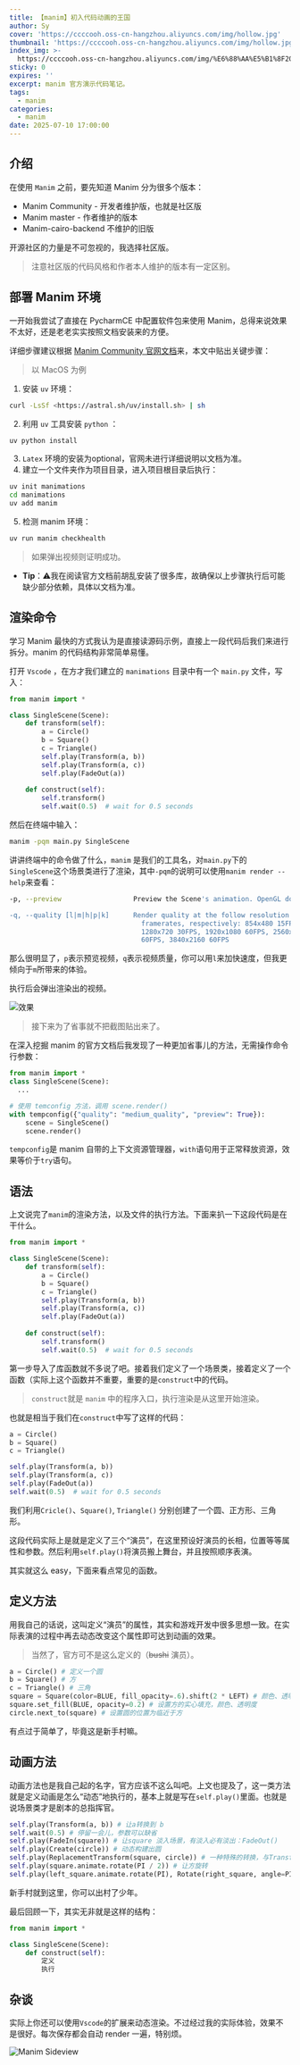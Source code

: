```yaml
---
title: 【manim】初入代码动画的王国
author: Sy
cover: 'https://ccccooh.oss-cn-hangzhou.aliyuncs.com/img/hollow.jpg'
thumbnail: 'https://ccccooh.oss-cn-hangzhou.aliyuncs.com/img/hollow.jpg'
index_img: >-
  https://ccccooh.oss-cn-hangzhou.aliyuncs.com/img/%E6%88%AA%E5%B1%8F2025-07-10%2016.58.38.png
sticky: 0
expires: ''
excerpt: manim 官方演示代码笔记。
tags:
  - manim
categories:
  - manim
date: 2025-07-10 17:00:00
---
```

## 介绍

在使用 `Manim` 之前，要先知道 Manim 分为很多个版本：

- Manim Community - 开发者维护版，也就是社区版
- Manim master - 作者维护的版本
- Manim-cairo-backend 不维护的旧版

开源社区的力量是不可忽视的，我选择社区版。

> 注意社区版的代码风格和作者本人维护的版本有一定区别。

<!-- more -->

## 部署 Manim 环境

一开始我尝试了直接在 PycharmCE 中配置软件包来使用 Manim，总得来说效果不太好，还是老老实实按照文档安装来的方便。

详细步骤建议根据 [Manim Community 官网文档](https://docs.manim.community/en/stable/installation.html)来，本文中贴出关键步骤：

> 以 MacOS 为例

1. 安装 `uv` 环境：

```bash
curl -LsSf <https://astral.sh/uv/install.sh> | sh
```

2. 利用 `uv` 工具安装 `python` ：

```bash
uv python install
```

3. `Latex` 环境的安装为optional，官网未进行详细说明以文档为准。
4. 建立一个文件夹作为项目目录，进入项目根目录后执行：

```bash
uv init manimations
cd manimations
uv add manim
```

5. 检测 manim 环境：

```bash
uv run manim checkhealth
```

> 如果弹出视频则证明成功。

- **Tip**：⚠️我在阅读官方文档前胡乱安装了很多库，故确保以上步骤执行后可能缺少部分依赖，具体以文档为准。

## 渲染命令

学习 Manim 最快的方式我认为是直接读源码示例，直接上一段代码后我们来进行拆分。manim 的代码结构非常简单易懂。

打开 `Vscode` ，在方才我们建立的 `manimations` 目录中有一个 `main.py` 文件，写入：

```python
from manim import *

class SingleScene(Scene):
    def transform(self):
        a = Circle()
        b = Square()
        c = Triangle()
        self.play(Transform(a, b))
        self.play(Transform(a, c))
        self.play(FadeOut(a))
        
    def construct(self):
        self.transform()
        self.wait(0.5)  # wait for 0.5 seconds
```


然后在终端中输入：

```bash
manim -pqm main.py SingleScene
```

讲讲终端中的命令做了什么，`manim` 是我们的工具名，对`main.py`下的`SingleScene`这个场景类进行了渲染，其中`-pqm`的说明可以使用`manim render --help`来查看：

```bash
-p, --preview                  Preview the Scene's animation. OpenGL does a

-q, --quality [l|m|h|p|k]      Render quality at the follow resolution
                                 framerates, respectively: 854x480 15FPS,
                                 1280x720 30FPS, 1920x1080 60FPS, 2560x1440
                                 60FPS, 3840x2160 60FPS
```

那么很明显了，`p`表示预览视频，`q`表示视频质量，你可以用`l`来加快速度，但我更倾向于`m`所带来的体验。

执行后会弹出渲染出的视频。

![效果](https://ccccooh.oss-cn-hangzhou.aliyuncs.com/img/%E6%88%AA%E5%B1%8F2025-07-10%2016.35.10.png)

> 接下来为了省事就不把截图贴出来了。

在深入挖掘 manim 的官方文档后我发现了一种更加省事儿的方法，无需操作命令行参数：
```python
from manim import *
class SingleScene(Scene):
  ...

# 使用 temconfig 方法，调用 scene.render()
with tempconfig({"quality": "medium_quality", "preview": True}):
    scene = SingleScene()
    scene.render()
```

`tempconfig`是 manim 自带的上下文资源管理器，`with`语句用于正常释放资源，效果等价于`try`语句。


## 语法

上文说完了`manim`的渲染方法，以及文件的执行方法。下面来扒一下这段代码是在干什么。

```python
from manim import *

class SingleScene(Scene):
    def transform(self):
        a = Circle()
        b = Square()
        c = Triangle()
        self.play(Transform(a, b))
        self.play(Transform(a, c))
        self.play(FadeOut(a))
        
    def construct(self):
        self.transform()
        self.wait(0.5)  # wait for 0.5 seconds
```

第一步导入了库函数就不多说了吧。接着我们定义了一个场景类，接着定义了一个函数（实际上这个函数并不重要，重要的是`construct`中的代码。

> `construct`就是 `manim` 中的程序入口，执行渲染是从这里开始渲染。

也就是相当于我们在`construct`中写了这样的代码：
```python
a = Circle()
b = Square()
c = Triangle()

self.play(Transform(a, b))
self.play(Transform(a, c))
self.play(FadeOut(a))
self.wait(0.5)  # wait for 0.5 seconds
```

我们利用`Cricle()`、`Square()`, `Triangle()` 分别创建了一个圆、正方形、三角形。

这段代码实际上是就是定义了三个“演员”，在这里预设好演员的长相，位置等等属性和参数。然后利用`self.play()`将演员搬上舞台，并且按照顺序表演。

其实就这么 easy，下面来看点常见的函数。

## 定义方法

用我自己的话说，这叫定义“演员”的属性，其实和游戏开发中很多思想一致。在实际表演的过程中再去动态改变这个属性即可达到动画的效果。

> 当然了，官方可不是这么定义的（~~bushi~~ 演员）。

```python
a = Circle() # 定义一个圆
b = Square() # 方
c = Triangle() # 三角
square = Square(color=BLUE, fill_opacity=.6).shift(2 * LEFT) # 颜色、透明度、移动（左为例）
square.set_fill(BLUE, opacity=0.2) # 设置方的实心填充，颜色、透明度
circle.next_to(square) # 设置圆的位置为临近于方

```

有点过于简单了，毕竟这是新手村嘛。

## 动画方法

动画方法也是我自己起的名字，官方应该不这么叫吧。上文也提及了，这一类方法就是定义动画是怎么“动态”地执行的，基本上就是写在`self.play()`里面。也就是说场景类才是剧本的总指挥官。

```python
self.play(Transform(a, b)) # 让a转换到 b
self.wait(0.5) # 停留一会儿，参数可以缺省
self.play(FadeIn(square)) # 让square 淡入场景，有淡入必有淡出：FadeOut()
self.play(Create(circle)) # 动态构建出圆
self.play(ReplacementTransform(square, circle)) # 一种特殊的转换，与Transform 实测差别不大，具体取决于习惯
self.play(square.animate.rotate(PI / 2)) # 让方旋转
self.play(left_square.animate.rotate(PI), Rotate(right_square, angle=PI, run_time=2)) # 官方演示中的进阶方法，同时操作两个对象，同时设置运行 duration
```

新手村就到这里，你可以出村了少年。

最后回顾一下，其实无非就是这样的结构：
```python
from manim import *

class SingleScene(Scene):
	def construct(self):
		定义
		执行
```

## 杂谈

实际上你还可以使用`Vscode`的扩展来动态渲染。不过经过我的实际体验，效果不是很好。每次保存都会自动 render 一遍，特别烦。

![Manim Sideview](https://ccccooh.oss-cn-hangzhou.aliyuncs.com/img/%E6%88%AA%E5%B1%8F2025-07-10%2016.58.38.png)